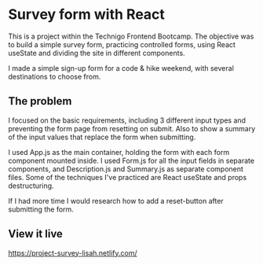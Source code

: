 # Survey form with React

This is a project within the Technigo Frontend Bootcamp. 
The objective was to build a simple survey form, practicing controlled forms, using React useState and dividing the site in different components.

I made a simple sign-up form for a code & hike weekend, with several destinations to choose from.

## The problem

I focused on the basic requirements, including 3 different input types and preventing the form page from resetting on submit. Also to show a summary of the input values that replace the form when submitting. 

I used App.js as the main container, holding the form with each form component mounted inside. I used Form.js for all the input fields in separate components, and Description.js and Summary.js as separate component files. Some of the techniques I've practiced are React useState and props destructuring. 

If I had more time I would research how to add a reset-button after submitting the form.

## View it live

https://project-survey-lisah.netlify.com/

